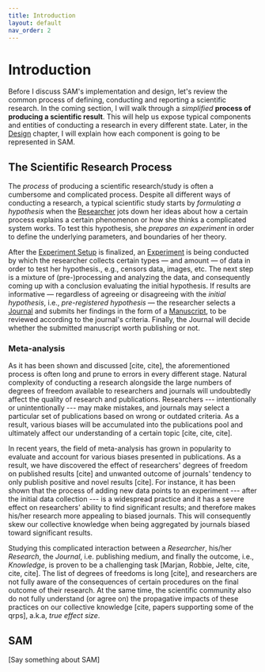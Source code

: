 ```yaml
---
title: Introduction
layout: default
nav_order: 2
---
```


Introduction
============

Before I discuss SAM's implementation and design, let's review the
common process of defining, conducting and reporting a scientific
research. In the coming section, I will walk through a *simplified*
**process of producing a scientific result**. This will help us expose typical components and entities of conducting a research in every different state.
Later, in the [Design](design.md) chapter, I will
explain how each component is going to be represented in SAM.

The Scientific Research Process
---------------------------

The *process* of producing a scientific research/study is often a
cumbersome and complicated process. Despite all different ways of
conducting a research, a typical scientific study starts by *formulating a hypothesis* when the [Researcher](design.md#researcher) jots
down her ideas about how a certain process explains a certain
phenomenon or how she thinks a complicated system works. To test this
hypothesis, she *prepares an experiment* in order to define the underlying parameters, and boundaries of her theory.

After the [Experiment Setup](design.md#experiment-setup) is
finalized, an [Experiment](design.md#experiment) is being
conducted by which the researcher collects certain types — and amount — of data in order to test her hypothesis., e.g., censors data, images, etc. The next step is a mixture of (pre-)processing and analyzing the data, and consequently coming up with a conclusion evaluating the initial
hypothesis. If results are informative — regardless of agreeing or
disagreeing with the *initial hypothesis*, i.e., *pre-registered
hypothesis* — the researcher selects a [Journal](design.md#journal) and submits her findings in the
form of a [Manuscript](design.md#submission), to be reviewed according to the journal's criteria. Finally, the Journal will decide whether the submitted manuscript worth publishing or not.

### Meta-analysis

As it has been shown and discussed \[cite, cite\], the aforementioned
process is often long and prune to errors in every different stage.
Natural complexity of conducting a research alongside the large numbers
of degrees of freedom available to researchers and journals will
undoubtedly affect the quality of research and publications. Researchers
--- intentionally or unintentionally --- may make mistakes, and journals
may select a particular set of publications based on wrong or outdated
criteria. As a result, various biases will be accumulated into the
publications pool and ultimately affect our understanding of a certain
topic \[cite, cite, cite\].

In recent years, the field of meta-analysis has grown in popularity to
evaluate and account for various biases presented in publications. As a
result, we have discovered the effect of researchers' degrees of freedom
on published results \[cite\] and unwanted outcome of journals\'
tendency to only publish positive and novel results \[cite\]. For
instance, it has been shown that the process of adding new data points
to an experiment --- after the initial data collection --- is a
widespread practice and it has a severe effect on researchers' ability
to find significant results; and therefore makes his/her research more
appealing to biased journals. This will consequently skew our collective
knowledge when being aggregated by journals biased toward significant
results.

Studying this complicated interaction between a *Researcher*, his/her
*Research*, the *Journal*, i.e. publishing medium, and finally the
outcome, i.e., *Knowledge*, is proven to be a challenging task \[Marjan,
Robbie, Jelte, cite, cite, cite\]. The list of degrees of freedoms is
long \[cite\], and researchers are not fully aware of the consequences
of certain procedures on the final outcome of their research. At the
same time, the scientific community also do not fully understand (or
agree on) the propagative impacts of these practices on our collective
knowledge \[cite, papers supporting some of the qrps\], a.k.a, *true
effect size*.

SAM
---

\[Say something about SAM\]
